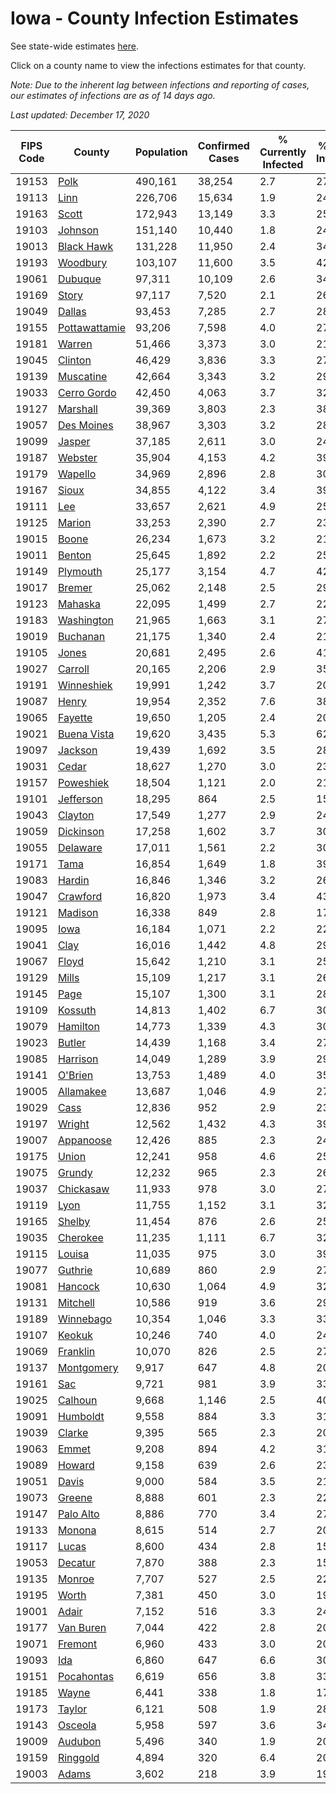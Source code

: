 # Iowa - County Infection Estimates

See state-wide estimates [here](/infections/us-ia).

Click on a county name to view the infections estimates for that county.

*Note: Due to the inherent lag between infections and reporting of cases, our estimates of infections are as of 14 days ago.*

*Last updated: December 17, 2020*

|   FIPS Code |                         County |   Population |   Confirmed Cases |   % Currently Infected |   % Total Infected |
|-------------|--------------------------------|--------------|-------------------|------------------------|--------------------|
|       19153 |                   [Polk](polk) |      490,161 |            38,254 |                    2.7 |               27.6 |
|       19113 |                   [Linn](linn) |      226,706 |            15,634 |                    1.9 |               24.3 |
|       19163 |                 [Scott](scott) |      172,943 |            13,149 |                    3.3 |               25.6 |
|       19103 |             [Johnson](johnson) |      151,140 |            10,440 |                    1.8 |               24.6 |
|       19013 |       [Black Hawk](black-hawk) |      131,228 |            11,950 |                    2.4 |               34.4 |
|       19193 |           [Woodbury](woodbury) |      103,107 |            11,600 |                    3.5 |               42.9 |
|       19061 |             [Dubuque](dubuque) |       97,311 |            10,109 |                    2.6 |               34.9 |
|       19169 |                 [Story](story) |       97,117 |             7,520 |                    2.1 |               26.0 |
|       19049 |               [Dallas](dallas) |       93,453 |             7,285 |                    2.7 |               28.2 |
|       19155 | [Pottawattamie](pottawattamie) |       93,206 |             7,598 |                    4.0 |               27.1 |
|       19181 |               [Warren](warren) |       51,466 |             3,373 |                    3.0 |               21.9 |
|       19045 |             [Clinton](clinton) |       46,429 |             3,836 |                    3.3 |               27.6 |
|       19139 |         [Muscatine](muscatine) |       42,664 |             3,343 |                    3.2 |               29.8 |
|       19033 |     [Cerro Gordo](cerro-gordo) |       42,450 |             4,063 |                    3.7 |               32.0 |
|       19127 |           [Marshall](marshall) |       39,369 |             3,803 |                    2.3 |               38.7 |
|       19057 |       [Des Moines](des-moines) |       38,967 |             3,303 |                    3.2 |               28.3 |
|       19099 |               [Jasper](jasper) |       37,185 |             2,611 |                    3.0 |               24.8 |
|       19187 |             [Webster](webster) |       35,904 |             4,153 |                    4.2 |               39.2 |
|       19179 |             [Wapello](wapello) |       34,969 |             2,896 |                    2.8 |               30.0 |
|       19167 |                 [Sioux](sioux) |       34,855 |             4,122 |                    3.4 |               39.6 |
|       19111 |                     [Lee](lee) |       33,657 |             2,621 |                    4.9 |               25.5 |
|       19125 |               [Marion](marion) |       33,253 |             2,390 |                    2.7 |               23.6 |
|       19015 |                 [Boone](boone) |       26,234 |             1,673 |                    3.2 |               21.2 |
|       19011 |               [Benton](benton) |       25,645 |             1,892 |                    2.2 |               25.0 |
|       19149 |           [Plymouth](plymouth) |       25,177 |             3,154 |                    4.7 |               42.0 |
|       19017 |               [Bremer](bremer) |       25,062 |             2,148 |                    2.5 |               29.6 |
|       19123 |             [Mahaska](mahaska) |       22,095 |             1,499 |                    2.7 |               22.6 |
|       19183 |       [Washington](washington) |       21,965 |             1,663 |                    3.1 |               27.4 |
|       19019 |           [Buchanan](buchanan) |       21,175 |             1,340 |                    2.4 |               21.4 |
|       19105 |                 [Jones](jones) |       20,681 |             2,495 |                    2.6 |               41.4 |
|       19027 |             [Carroll](carroll) |       20,165 |             2,206 |                    2.9 |               35.9 |
|       19191 |       [Winneshiek](winneshiek) |       19,991 |             1,242 |                    3.7 |               20.4 |
|       19087 |                 [Henry](henry) |       19,954 |             2,352 |                    7.6 |               38.8 |
|       19065 |             [Fayette](fayette) |       19,650 |             1,205 |                    2.4 |               20.7 |
|       19021 |     [Buena Vista](buena-vista) |       19,620 |             3,435 |                    5.3 |               62.6 |
|       19097 |             [Jackson](jackson) |       19,439 |             1,692 |                    3.5 |               28.6 |
|       19031 |                 [Cedar](cedar) |       18,627 |             1,270 |                    3.0 |               23.1 |
|       19157 |         [Poweshiek](poweshiek) |       18,504 |             1,121 |                    2.0 |               21.4 |
|       19101 |         [Jefferson](jefferson) |       18,295 |               864 |                    2.5 |               15.8 |
|       19043 |             [Clayton](clayton) |       17,549 |             1,277 |                    2.9 |               24.4 |
|       19059 |         [Dickinson](dickinson) |       17,258 |             1,602 |                    3.7 |               30.8 |
|       19055 |           [Delaware](delaware) |       17,011 |             1,561 |                    2.2 |               30.4 |
|       19171 |                   [Tama](tama) |       16,854 |             1,649 |                    1.8 |               39.6 |
|       19083 |               [Hardin](hardin) |       16,846 |             1,346 |                    3.2 |               26.6 |
|       19047 |           [Crawford](crawford) |       16,820 |             1,973 |                    3.4 |               43.1 |
|       19121 |             [Madison](madison) |       16,338 |               849 |                    2.8 |               17.2 |
|       19095 |                   [Iowa](iowa) |       16,184 |             1,071 |                    2.2 |               22.4 |
|       19041 |                   [Clay](clay) |       16,016 |             1,442 |                    4.8 |               29.4 |
|       19067 |                 [Floyd](floyd) |       15,642 |             1,210 |                    3.1 |               25.8 |
|       19129 |                 [Mills](mills) |       15,109 |             1,217 |                    3.1 |               26.6 |
|       19145 |                   [Page](page) |       15,107 |             1,300 |                    3.1 |               28.8 |
|       19109 |             [Kossuth](kossuth) |       14,813 |             1,402 |                    6.7 |               30.6 |
|       19079 |           [Hamilton](hamilton) |       14,773 |             1,339 |                    4.3 |               30.4 |
|       19023 |               [Butler](butler) |       14,439 |             1,168 |                    3.4 |               27.2 |
|       19085 |           [Harrison](harrison) |       14,049 |             1,289 |                    3.9 |               29.6 |
|       19141 |             [O'Brien](o'brien) |       13,753 |             1,489 |                    4.0 |               35.6 |
|       19005 |         [Allamakee](allamakee) |       13,687 |             1,046 |                    4.9 |               27.6 |
|       19029 |                   [Cass](cass) |       12,836 |               952 |                    2.9 |               23.9 |
|       19197 |               [Wright](wright) |       12,562 |             1,432 |                    4.3 |               39.3 |
|       19007 |         [Appanoose](appanoose) |       12,426 |               885 |                    2.3 |               24.0 |
|       19175 |                 [Union](union) |       12,241 |               958 |                    4.6 |               25.8 |
|       19075 |               [Grundy](grundy) |       12,232 |               965 |                    2.3 |               26.4 |
|       19037 |         [Chickasaw](chickasaw) |       11,933 |               978 |                    3.0 |               27.2 |
|       19119 |                   [Lyon](lyon) |       11,755 |             1,152 |                    3.1 |               32.6 |
|       19165 |               [Shelby](shelby) |       11,454 |               876 |                    2.6 |               25.8 |
|       19035 |           [Cherokee](cherokee) |       11,235 |             1,111 |                    6.7 |               32.4 |
|       19115 |               [Louisa](louisa) |       11,035 |               975 |                    3.0 |               39.1 |
|       19077 |             [Guthrie](guthrie) |       10,689 |               860 |                    2.9 |               27.4 |
|       19081 |             [Hancock](hancock) |       10,630 |             1,064 |                    4.9 |               32.6 |
|       19131 |           [Mitchell](mitchell) |       10,586 |               919 |                    3.6 |               29.0 |
|       19189 |         [Winnebago](winnebago) |       10,354 |             1,046 |                    3.3 |               33.2 |
|       19107 |               [Keokuk](keokuk) |       10,246 |               740 |                    4.0 |               24.0 |
|       19069 |           [Franklin](franklin) |       10,070 |               826 |                    2.5 |               27.6 |
|       19137 |       [Montgomery](montgomery) |        9,917 |               647 |                    4.8 |               20.6 |
|       19161 |                     [Sac](sac) |        9,721 |               981 |                    3.9 |               33.5 |
|       19025 |             [Calhoun](calhoun) |        9,668 |             1,146 |                    2.5 |               40.1 |
|       19091 |           [Humboldt](humboldt) |        9,558 |               884 |                    3.3 |               31.1 |
|       19039 |               [Clarke](clarke) |        9,395 |               565 |                    2.3 |               20.4 |
|       19063 |                 [Emmet](emmet) |        9,208 |               894 |                    4.2 |               31.9 |
|       19089 |               [Howard](howard) |        9,158 |               639 |                    2.6 |               23.3 |
|       19051 |                 [Davis](davis) |        9,000 |               584 |                    3.5 |               21.2 |
|       19073 |               [Greene](greene) |        8,888 |               601 |                    2.3 |               22.6 |
|       19147 |         [Palo Alto](palo-alto) |        8,886 |               770 |                    3.4 |               27.9 |
|       19133 |               [Monona](monona) |        8,615 |               514 |                    2.7 |               20.0 |
|       19117 |                 [Lucas](lucas) |        8,600 |               434 |                    2.8 |               15.7 |
|       19053 |             [Decatur](decatur) |        7,870 |               388 |                    2.3 |               15.9 |
|       19135 |               [Monroe](monroe) |        7,707 |               527 |                    2.5 |               22.4 |
|       19195 |                 [Worth](worth) |        7,381 |               450 |                    3.0 |               19.6 |
|       19001 |                 [Adair](adair) |        7,152 |               516 |                    3.3 |               24.1 |
|       19177 |         [Van Buren](van-buren) |        7,044 |               422 |                    2.8 |               20.5 |
|       19071 |             [Fremont](fremont) |        6,960 |               433 |                    3.0 |               20.2 |
|       19093 |                     [Ida](ida) |        6,860 |               647 |                    6.6 |               30.8 |
|       19151 |       [Pocahontas](pocahontas) |        6,619 |               656 |                    3.8 |               33.0 |
|       19185 |                 [Wayne](wayne) |        6,441 |               338 |                    1.8 |               17.5 |
|       19173 |               [Taylor](taylor) |        6,121 |               508 |                    1.9 |               28.0 |
|       19143 |             [Osceola](osceola) |        5,958 |               597 |                    3.6 |               34.2 |
|       19009 |             [Audubon](audubon) |        5,496 |               340 |                    1.9 |               20.4 |
|       19159 |           [Ringgold](ringgold) |        4,894 |               320 |                    6.4 |               20.9 |
|       19003 |                 [Adams](adams) |        3,602 |               218 |                    3.9 |               19.7 |